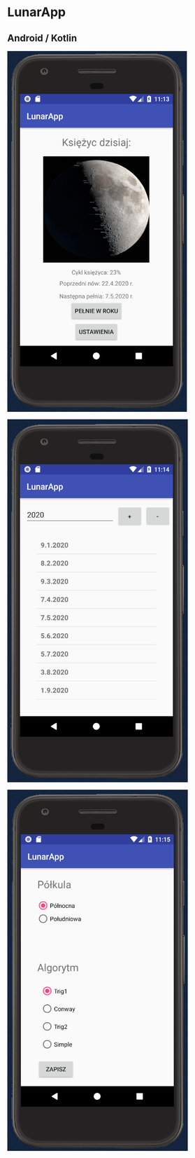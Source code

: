 # LunarApp

## Android / Kotlin


![MainActivity](https://github.com/TheTerabit/LunarApp/blob/master/lunarapp1.png)

![FullMoonsActivity](https://github.com/TheTerabit/LunarApp/blob/master/lunarapp2.png)

![SettingsActivity](https://github.com/TheTerabit/LunarApp/blob/master/lunarapp3.png)
